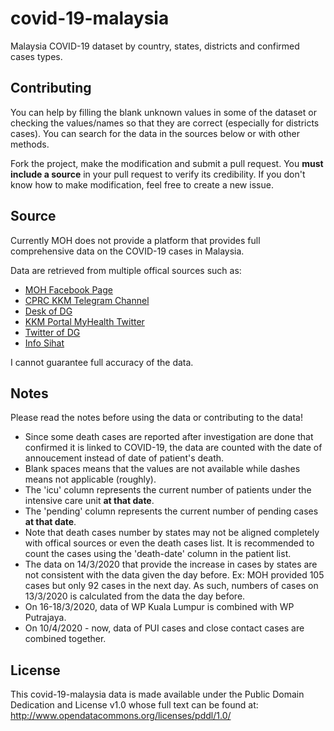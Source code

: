 # covid-19-malaysia
Malaysia COVID-19 dataset by country, states, districts and confirmed cases types.

## Contributing
You can help by filling the blank unknown values in some of the dataset or checking the values/names so that they are correct (especially for districts cases). You can search for the data in the sources below or with other methods.

Fork the project, make the modification and submit a pull request. You **must include a source** in your pull request to verify its credibility. If you don't know how to make modification, feel free to create a new issue.

## Source
Currently MOH does not provide a platform that provides full comprehensive data on the COVID-19 cases in Malaysia.

Data are retrieved from multiple offical sources such as:
* [MOH Facebook Page](https://www.facebook.com/kementeriankesihatanmalaysia/)
* [CPRC KKM Telegram Channel](https://t.me/cprckkm)
* [Desk of DG](https://kpkesihatan.com/)
* [KKM Portal MyHealth Twitter](https://twitter.com/MyHEALTHKKM)
* [Twitter of DG](https://twitter.com/DGHisham)
* [Info Sihat](https://www.infosihat.gov.my/index.php/wabak-novel-coronavirus-atau-2019ncov)

I cannot guarantee full accuracy of the data.

## Notes
Please read the notes before using the data or contributing to the data!
* Since some death cases are reported after investigation are done that confirmed it is linked to COVID-19, the data are counted with the date of annoucement instead of date of patient's death.
* Blank spaces means that the values are not available while dashes means not applicable (roughly).
* The 'icu' column represents the current number of patients under the intensive care unit **at that date**.
* The 'pending' column represents the current number of pending cases **at that date**.
* Note that death cases number by states may not be aligned completely with offical sources or even the death cases list. It is recommended to count the cases using the 'death-date' column in the patient list.
* The data on 14/3/2020 that provide the increase in cases by states are not consistent with the data given the day before. Ex: MOH provided 105 cases but only 92 cases in the next day. As such, numbers of cases on 13/3/2020 is calculated from the data the day before.
* On 16-18/3/2020, data of WP Kuala Lumpur is combined with WP Putrajaya.
* On 10/4/2020 - now, data of PUI cases and close contact cases are combined together.

## License
This covid-19-malaysia data is made available under the Public Domain Dedication and License v1.0 whose full text can be found at: http://www.opendatacommons.org/licenses/pddl/1.0/

